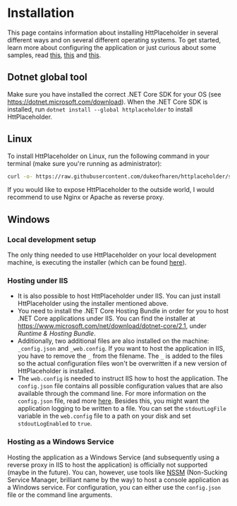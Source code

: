# Installation

This page contains information about installing HttPlaceholder in several different ways and on several different operating systems. To get started, learn more about configuring the application or just curious about some samples, read [this](GETTING-STARTED.md), [this](CONFIG.md) and [this](SAMPLES.md).

## Dotnet global tool

Make sure you have installed the correct .NET Core SDK for your OS (see https://dotnet.microsoft.com/download). When the .NET Core SDK is installed, run `dotnet install --global httplaceholder` to install HttPlaceholder.

## Linux

To install HttPlaceholder on Linux, run the following command in your terminal (make sure you're running as administrator):

```bash
curl -o- https://raw.githubusercontent.com/dukeofharen/httplaceholder/scripts/install-linux.sh | bash
```

If you would like to expose HttPlaceholder to the outside world, I would recommend to use Nginx or Apache as reverse proxy.

## Windows

### Local development setup

The only thing needed to use HttPlaceholder on your local development machine, is executing the installer (which can be found [here](https://github.com/dukeofharen/httplaceholder/releases/latest)).

### Hosting under IIS

- It is also possible to host HttPlaceholder under IIS. You can just install HttPlaceholder using the installer mentioned above.
- You need to install the .NET Core Hosting Bundle in order for you to host .NET Core applications under IIS. You can find the installer at <https://www.microsoft.com/net/download/dotnet-core/2.1>, under *Runtime & Hosting Bundle*.
- Additionally, two additional files are also installed on the machine: `_config.json` and `_web.config`. If you want to host the application in IIS, you have to remove the `_` from the filename. The `_` is added to the files so the actual configuration files won't be overwritten if a new version of HttPlaceholder is installed.
- The `web.config` is needed to instruct IIS how to host the application. The `config.json` file contains all possible configuration values that are also available through the command line. For more information on the `config.json` file, read more [here](CONFIG.md). Besides this, you might want the application logging to be written to a file. You can set the `stdoutLogFile` variable in the `web.config` file to a path on your disk and set `stdoutLogEnabled` to `true`.

### Hosting as a Windows Service

Hosting the application as a Windows Service (and subsequently using a reverse proxy in IIS to host the application) is officially not supported (maybe in the future). You can, however, use tools like [NSSM](http://nssm.cc/) (Non-Sucking Service Manager, brilliant name by the way) to host a console application as a Windows service. For configuration, you can either use the `config.json` file or the command line arguments.